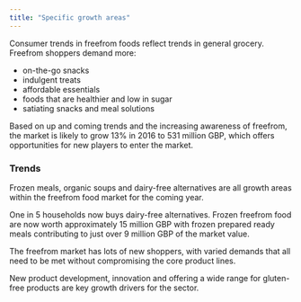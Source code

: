 ```yaml
---
title: "Specific growth areas"
---
```


Consumer trends in freefrom foods reflect trends in general grocery. Freefrom shoppers demand more: 

- on-the-go snacks
- indulgent treats
- affordable essentials
- foods that are healthier and low in sugar
- satiating snacks and meal solutions

Based on up and coming trends and the increasing awareness of freefrom, the market is likely to grow 13% in 2016 to 531 million GBP, which offers opportunities for new players to enter the market.

### Trends

Frozen meals, organic soups and dairy-free alternatives are all growth areas within the freefrom food market for the coming year.

One in 5 households now buys dairy-free alternatives. Frozen freefrom food  are now worth approximately 15 million GBP with frozen prepared ready meals contributing to just over 9 million GBP of the market value.

The freefrom market has lots of new shoppers, with varied demands that all need to be met without compromising the core product lines.

New product development, innovation and offering a wide range for gluten-free products are key growth drivers for the sector.
